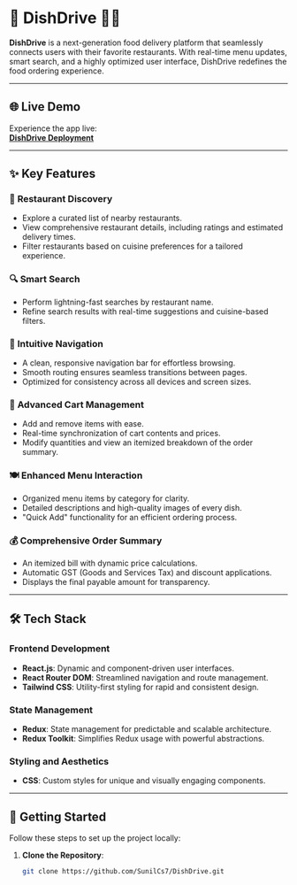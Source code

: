 # 🚀 DishDrive 🍔📱  

**DishDrive** is a next-generation food delivery platform that seamlessly connects users with their favorite restaurants. With real-time menu updates, smart search, and a highly optimized user interface, DishDrive redefines the food ordering experience.  

---

## 🌐 Live Demo  

Experience the app live:  
**[DishDrive Deployment](https://dishdrive-b9d9d.web.app/)**  

---

## ✨ Key Features  

### 🏪 **Restaurant Discovery**  
- Explore a curated list of nearby restaurants.  
- View comprehensive restaurant details, including ratings and estimated delivery times.  
- Filter restaurants based on cuisine preferences for a tailored experience.  

### 🔍 **Smart Search**  
- Perform lightning-fast searches by restaurant name.  
- Refine search results with real-time suggestions and cuisine-based filters.  

### 📱 **Intuitive Navigation**  
- A clean, responsive navigation bar for effortless browsing.  
- Smooth routing ensures seamless transitions between pages.  
- Optimized for consistency across all devices and screen sizes.  

### 🛒 **Advanced Cart Management**  
- Add and remove items with ease.  
- Real-time synchronization of cart contents and prices.  
- Modify quantities and view an itemized breakdown of the order summary.  

### 🍽️ **Enhanced Menu Interaction**  
- Organized menu items by category for clarity.  
- Detailed descriptions and high-quality images of every dish.  
- "Quick Add" functionality for an efficient ordering process.  

### 💰 **Comprehensive Order Summary**  
- An itemized bill with dynamic price calculations.  
- Automatic GST (Goods and Services Tax) and discount applications.  
- Displays the final payable amount for transparency.  

---

## 🛠️ Tech Stack  

### **Frontend Development**  
- **React.js**: Dynamic and component-driven user interfaces.  
- **React Router DOM**: Streamlined navigation and route management.  
- **Tailwind CSS**: Utility-first styling for rapid and consistent design.  

### **State Management**  
- **Redux**: State management for predictable and scalable architecture.  
- **Redux Toolkit**: Simplifies Redux usage with powerful abstractions.  

### **Styling and Aesthetics**  
- **CSS**: Custom styles for unique and visually engaging components.  

---

## 🚀 Getting Started  

Follow these steps to set up the project locally:  

1. **Clone the Repository**:  
   ```bash
   git clone https://github.com/SunilCs7/DishDrive.git
